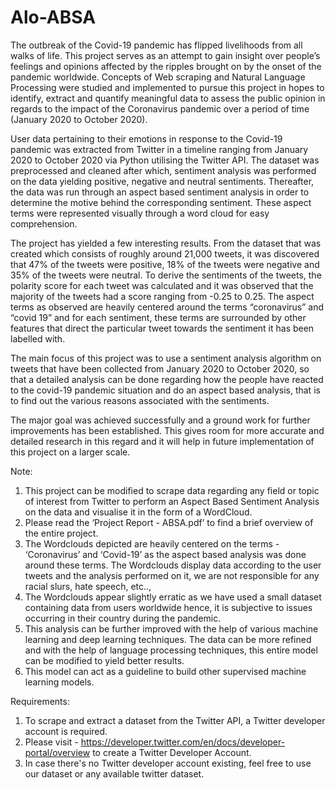 # Alo-ABSA
The outbreak of the Covid-19 pandemic has flipped livelihoods from all walks of life. This project serves as an attempt to gain insight over people’s feelings and opinions affected by the ripples brought on by the onset of the pandemic worldwide. Concepts of Web scraping and Natural Language Processing were studied and implemented to pursue this project in hopes to identify, extract and quantify meaningful data to assess the public opinion in regards to the impact of the Coronavirus pandemic over a period of time (January 2020 to October 2020).

User data pertaining to their emotions in response to the Covid-19 pandemic was extracted from Twitter in a timeline ranging from January 2020 to October 2020 via Python utilising the Twitter API. The dataset was preprocessed and cleaned after which, sentiment analysis was performed on the data yielding positive, negative and neutral sentiments. Thereafter, the data was run through an aspect based sentiment analysis in order to determine the motive behind the corresponding sentiment. These aspect terms were represented visually through a word cloud for easy comprehension.

The project has yielded a few interesting results. From the dataset that was created which consists of roughly around 21,000 tweets, it was discovered that 47% of the tweets were positive, 18% of the tweets were negative and 35% of the tweets were neutral. To derive the sentiments of the tweets, the polarity score for each tweet was calculated and it was observed that the majority of the tweets had a score ranging from -0.25 to 0.25.
The aspect terms as observed are heavily centered around the terms “coronavirus” and “covid 19” and for each sentiment, these terms are surrounded by other features that direct the particular tweet towards the sentiment it has been labelled with.

The main focus of this project was to use a sentiment analysis algorithm on tweets that have been collected from January 2020 to October 2020, so that a detailed analysis can be done regarding how the people have reacted to the covid-19 pandemic situation and do an aspect based analysis, that is to find out the various reasons associated with the sentiments.

The major goal was achieved successfully and a ground work for further improvements has been established. This gives room for more accurate and detailed research in this regard and it will help in future implementation of this project on a larger scale.


Note:

1. This project can be modified to scrape data regarding any field or topic of interest from Twitter to perform an Aspect Based Sentiment Analysis on the data and visualise it in the form of a WordCloud.
2. Please read the ‘Project Report - ABSA.pdf’ to find a brief overview of the entire project.
3. The Wordclouds depicted are heavily centered on the terms - ‘Coronavirus’ and ‘Covid-19’ as the aspect based analysis was done around these terms. The Wordclouds display data according to the user tweets and the analysis performed on it, we are not responsible for any racial slurs, hate speech, etc..,
4. The Wordclouds appear slightly erratic as we have used a small dataset containing data from users worldwide hence, it is subjective to issues occurring in their country during the pandemic.
5. This analysis can be further improved with the help of various machine learning and deep learning techniques. The data can be more refined and with the help of language processing techniques, this entire model can be modified to yield better results.
6. This model can act as a guideline to build other supervised machine learning models.


Requirements:
 
1. To scrape and extract a dataset from the Twitter API, a Twitter developer account is required. 
2. Please visit - https://developer.twitter.com/en/docs/developer-portal/overview to create a Twitter Developer Account.
3. In case there's no Twitter developer account existing, feel free to use our dataset or any available twitter dataset.
